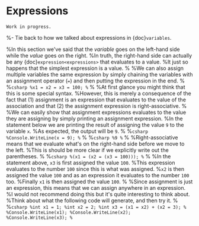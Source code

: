 # Expressions

```{warning}
Work in progress.
```

%- Tie back to how we talked about expressions in {doc}`variables`.

%In this section we've said that the *variable* goes on the left-hand side while the *value* goes on the right.
%In truth, the right-hand side can actually be any {doc}`expression<expressions>` that evaluates to a value.
%It just so happens that the simplest expression is a value.
%
%We can also assign multiple variables the same expression by simply chaining the variables with an assignment operator (`=`) and then putting the expression in the end.
%
%```csharp
%x1 = x2 = x3 = 100;
%```
%
%At first glance you might think that this is some special syntax.
%However, this is merely a consequence of the fact that (1) assignment is an expression that evaluates to the value of the association and that (2) the assignment expression is right-associative.
%
%We can easily show that assignment expressions evaluates to the value they are assigning by simply printing an assignment expression.
%In the statement below we are printing the result of assigning the value `9` to the variable `x`.
%As expected, the output will be `9`.
%
%```csharp
%Console.WriteLine(x = 9);
%```
%
%```csharp
%9
%```
%
%Right-associative means that we evaluate what's on the right-hand side before we move to the left.
%This is should be more clear if we explicitly write out the parentheses.
%
%```csharp
%(x1 = (x2 = (x3 = 100)));
%```
%
%In the statement above, `x3` is first assigned the value `100`.
%This expression evaluates to the number `100` since this is what was assigned.
%`x2` is then assigned the value `100` and as an expression it evaluates to the number `100` too.
%Finally `x1` is then assigned the value `100`.
%
%Since assignment is just an expression, this means that we can assign anywhere in an expression.
%I would not recommend doing this but it's quite interesting to think about.
%Think about what the following code will generate, and then try it.
%
%```csharp
%int x1 = 1;
%int x2 = 2;
%int x3 = (x1 = x2) + (x2 = 3);
%
%Console.WriteLine(x1);
%Console.WriteLine(x2);
%Console.WriteLine(x3);
%```
